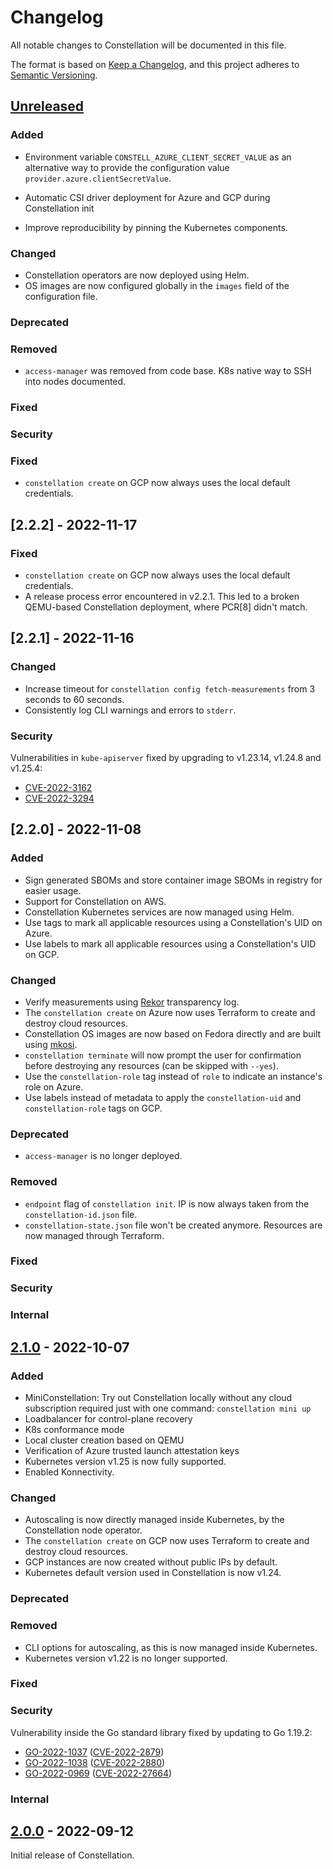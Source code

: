<!--

Styleguide for this document:

- Sentences should end with a period.
  - This is the keepachangelog style, whereas the Microsoft Style Guide we use for other docs omits periods for short list items.
- Omit the verb if possible.
  - "Early boot logging ..." instead of "Add early boot logging ...".
  - If you need a verb, it should usually be imperative mood (Add instead of Added).
- Items should start with a capital letter.

-->

# Changelog

All notable changes to Constellation will be documented in this file.

The format is based on [Keep a Changelog](https://keepachangelog.com/en/1.0.0/),
and this project adheres to [Semantic Versioning](https://semver.org/spec/v2.0.0.html).

## [Unreleased]

### Added
- Environment variable `CONSTELL_AZURE_CLIENT_SECRET_VALUE` as an alternative way to provide the configuration value `provider.azure.clientSecretValue`.

- Automatic CSI driver deployment for Azure and GCP during Constellation init

- Improve reproducibility by pinning the Kubernetes components.

### Changed
<!-- For changes in existing functionality.  -->
- Constellation operators are now deployed using Helm.
- OS images are now configured globally in the `images` field of the configuration file.

### Deprecated
<!-- For soon-to-be removed features. -->

### Removed
<!-- For now removed features. -->
- `access-manager` was removed from code base. K8s native way to SSH into nodes documented.

### Fixed

### Security
<!-- For security related changes. -->

### Fixed

- `constellation create` on GCP now always uses the local default credentials.


## [2.2.2] - 2022-11-17

### Fixed

- `constellation create` on GCP now always uses the local default credentials.
- A release process error encountered in v2.2.1. This led to a broken QEMU-based Constellation deployment, where PCR[8] didn't match.

## [2.2.1] - 2022-11-16

### Changed

- Increase timeout for `constellation config fetch-measurements` from 3 seconds to 60 seconds.
- Consistently log CLI warnings and errors to `stderr`.

### Security

Vulnerabilities in `kube-apiserver` fixed by upgrading to v1.23.14, v1.24.8 and v1.25.4:
- [CVE-2022-3162](https://cve.mitre.org/cgi-bin/cvename.cgi?name=CVE-2022-3162)
- [CVE-2022-3294](https://cve.mitre.org/cgi-bin/cvename.cgi?name=CVE-2022-3294)

## [2.2.0] - 2022-11-08

### Added

- Sign generated SBOMs and store container image SBOMs in registry for easier usage.
- Support for Constellation on AWS.
- Constellation Kubernetes services are now managed using Helm.
- Use tags to mark all applicable resources using a Constellation's UID on Azure.
- Use labels to mark all applicable resources using a Constellation's UID on GCP.

### Changed

- Verify measurements using [Rekor](https://github.com/sigstore/rekor) transparency log.
- The `constellation create` on Azure now uses Terraform to create and destroy cloud resources.
- Constellation OS images are now based on Fedora directly and are built using [mkosi](https://github.com/systemd/mkosi).
- `constellation terminate` will now prompt the user for confirmation before destroying any resources (can be skipped with `--yes`).
- Use the `constellation-role` tag instead of `role` to indicate an instance's role on Azure.
- Use labels instead of metadata to apply the `constellation-uid` and `constellation-role` tags on GCP.

### Deprecated

- `access-manager` is no longer deployed.

### Removed

- `endpoint` flag of `constellation init`. IP is now always taken from the `constellation-id.json` file.
- `constellation-state.json` file won't be created anymore. Resources are now managed through Terraform.

### Fixed

### Security

### Internal

## [2.1.0] - 2022-10-07

### Added

- MiniConstellation: Try out Constellation locally without any cloud subscription required just with one command: `constellation mini up`
- Loadbalancer for control-plane recovery
- K8s conformance mode
- Local cluster creation based on QEMU
- Verification of Azure trusted launch attestation keys
- Kubernetes version v1.25 is now fully supported.
- Enabled Konnectivity.

### Changed
<!-- For changes in existing functionality.  -->
- Autoscaling is now directly managed inside Kubernetes, by the Constellation node operator.
- The `constellation create` on GCP now uses Terraform to create and destroy cloud resources.
- GCP instances are now created without public IPs by default.
- Kubernetes default version used in Constellation is now v1.24.

### Deprecated
<!-- For soon-to-be removed features. -->
### Removed
<!-- For now removed features. -->
- CLI options for autoscaling, as this is now managed inside Kubernetes.
- Kubernetes version v1.22 is no longer supported.

### Fixed

### Security
Vulnerability inside the Go standard library fixed by updating to Go 1.19.2:
- [GO-2022-1037](https://pkg.go.dev/vuln/GO-2022-1037) ([CVE-2022-2879](https://cve.mitre.org/cgi-bin/cvename.cgi?name=CVE-2022-2879))
- [GO-2022-1038](https://pkg.go.dev/vuln/GO-2022-1038) ([CVE-2022-2880](https://cve.mitre.org/cgi-bin/cvename.cgi?name=CVE-2022-2880))
- [GO-2022-0969](https://pkg.go.dev/vuln/GO-2022-0969) ([CVE-2022-27664](https://cve.mitre.org/cgi-bin/cvename.cgi?name=CVE-2022-27664))

### Internal

## [2.0.0] - 2022-09-12

Initial release of Constellation.

[Unreleased]: https://github.com/edgelesssys/constellation/compare/v2.1.0...HEAD
[2.1.0]: https://github.com/edgelesssys/constellation/compare/v2.0.0...v2.1.0
[2.0.0]: https://github.com/edgelesssys/constellation/releases/tag/v2.0.0
